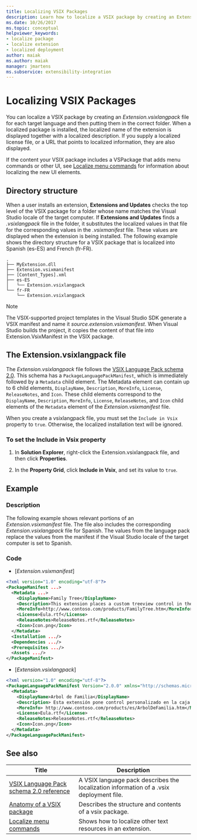 ```yaml
---
title: Localizing VSIX Packages
description: Learn how to localize a VSIX package by creating an Extension.vsixlangpack file for each target language and then putting them in the correct folder.
ms.date: 10/26/2017
ms.topic: conceptual
helpviewer_keywords:
- localize package
- localize extension
- localized deployment
author: maiak
ms.author: maiak
manager: jmartens
ms.subservice: extensibility-integration
---
```

# Localizing VSIX Packages

You can localize a VSIX package by creating an *Extension.vsixlangpack* file for each target language and then putting them in the correct folder. When a localized package is installed, the localized name of the extension is displayed together with a localized description. If you supply a localized license file, or a URL that points to localized information, they are also displayed.

If the content your VSIX package includes a VSPackage that adds menu commands or other UI, see [Localize menu commands](../extensibility/localizing-menu-commands.md) for information about localizing the new UI elements.

## Directory structure

 When a user installs an extension, **Extensions and Updates** checks the top level of the VSIX package for a folder whose name matches the Visual Studio locale of the target computer. If **Extensions and Updates** finds a *.vsixlangpack* file in the folder, it substitutes the localized values in that file for the corresponding values in the *.vsixmanifest* file. These values are displayed when the extension is being installed. The following example shows the directory structure for a VSIX package that is localized into Spanish (es-ES) and French (fr-FR).

```text
.
├── MyExtension.dll
├── Extension.vsixmanifest
├── [Content_Types].xml
├── es-ES
│   └── Extension.vsixlangpack
└── fr-FR
    └── Extension.vsixlangpack
```

> [!NOTE]
> The VSIX-supported project templates in the Visual Studio SDK generate a VSIX manifest and name it *source.extension.vsixmanifest*. When Visual Studio builds the project, it copies the content of that file into Extension.VsixManifest in the VSIX package.

## The Extension.vsixlangpack file

The *Extension.vsixlangpack* file follows the [VSIX Language Pack schema 2.0](../extensibility/vsix-language-pack-schema-2-0-reference.md). This schema has a `PackageLanguagePackManifest`, which is immediately followed by a `Metadata` child element. The Metadata element can contain up to 6 child elements, `DisplayName`, `Description`, `MoreInfo`, `License`, `ReleaseNotes`, and `Icon`. These child elements correspond to the `DisplayName`, `Description`, `MoreInfo`, `License`, `ReleaseNotes`, and `Icon` child elements of the `Metadata` element of the *Extension.vsixmanifest* file.

When you create a vsixlangpack file, you must set the `Include in Vsix` property to `true`. Otherwise, the localized installation text will be ignored.

### To set the Include in Vsix property

1. In **Solution Explorer**, right-click the Extension.vsixlangpack file, and then click **Properties**.

2. In the **Property Grid**, click **Include in Vsix**, and set its value to `true`.

## Example

### Description

The following example shows relevant portions of an *Extension.vsixmanifest* file. The file also includes the corresponding *Extension.vsixlangpack* file for Spanish. The values from the language pack replace the values from the manifest if the Visual Studio locale of the target computer is set to Spanish.

### Code

- [*Extension.vsixmanifest*]

```xml
<?xml version="1.0" encoding="utf-8"?>
<PackageManifest ...>
  <Metadata ...>
    <DisplayName>Family Tree</DisplayName>
    <Description>This extension places a custom treeview control in the toolbox that is optimized for handling family tree information.</Description>
    <MoreInfo>http://www.contoso.com/products/FamilyTree.htm</MoreInfo>
    <License>Eula.rtf</License>
    <ReleaseNotes>ReleaseNotes.rtf</ReleaseNotes>
    <Icon>Icon.png</Icon>
  </Metadata>
  <Installation .../>
  <Dependencies .../>
  <Prerequisites .../>
  <Assets .../>
</PackageManifest>
```

- [*Extension.vsixlangpack*]

```xml
<?xml version="1.0" encoding="utf-8"?>
<PackageLanguagePackManifest Version="2.0.0" xmlns="http://schemas.microsoft.com/developer/vsx-schema/2011">
  <Metadata>
    <DisplayName>Arbol de Familia</DisplayName>
    <Description> Esta extensión pone control personalizado en la caja de herramientas por manejar información de familia.</Description>
    <MoreInfo> http://www.contoso.com/products/es/ArbolDeFamilia.htm</MoreInfo>
    <License>Eula.rtf</License>
    <ReleaseNotes>ReleaseNotes.rtf</ReleaseNotes>
    <Icon>Icon.png</Icon>
  </Metadata>
</PackageLanguagePackManifest>
```

## See also

|Title|Description|
|-----------|-----------------|
|[VSIX Language Pack schema 2.0 reference](vsix-language-pack-schema-2-0-reference.md)|A VSIX language pack describes the localization information of a .vsix deployment file.|
|[Anatomy of a VSIX package](../extensibility/anatomy-of-a-vsix-package.md)|Describes the structure and contents of a vsix package.|
|[Localize menu commands](../extensibility/localizing-menu-commands.md)|Shows how to localize other text resources in an extension.|
